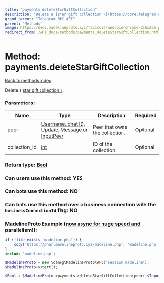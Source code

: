 ```yaml
---
title: "payments.deleteStarGiftCollection"
description: "Delete a [star gift collection »](https://core.telegram.org/api/gifts#gift-collections)."
grand_parent: "Telegram RPC API"
parent: "Methods"
image: https://docs.madelineproto.xyz/favicons/android-chrome-256x256.png
redirect_from: /API_docs/methods/payments_deleteStarGiftCollection.html
---
```

# Method: payments.deleteStarGiftCollection
[Back to methods index](index.html)



Delete a [star gift collection »](https://core.telegram.org/api/gifts#gift-collections).

### Parameters:

| Name     |    Type       | Description | Required |
|----------|---------------|-------------|----------|
|peer|[Username, chat ID, Update, Message or InputPeer](/API_docs/types/InputPeer.html) | Peer that owns the collection. | Optional|
|collection\_id|[int](/API_docs/types/int.html) | ID of the collection. | Optional|


### Return type: [Bool](/API_docs/types/Bool.html)

### Can users use this method: **YES**


### Can bots use this method: **NO**


### Can bots use this method over a business connection with the `businessConnectionId` flag: **NO**


### MadelineProto Example ([now async for huge speed and parallelism!](https://docs.madelineproto.xyz/docs/ASYNC.html)):


```php
if (!file_exists('madeline.php')) {
    copy('https://phar.madelineproto.xyz/madeline.php', 'madeline.php');
}
include 'madeline.php';

$MadelineProto = new \danog\MadelineProto\API('session.madeline');
$MadelineProto->start();

$Bool = $MadelineProto->payments->deleteStarGiftCollection(peer: $InputPeer, collection_id: $int, );
```

